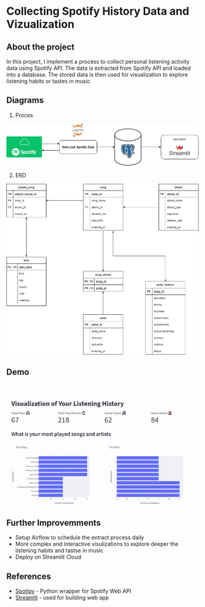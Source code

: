 # Collecting Spotify History Data and Vizualization

## About the project

In this project, I implement a process to collect personal listening activity data using Spotify API. The data is extracted from Spotify API and loaded into a database. The stored data is then used for visualization to explore listening habits or tastes in music

## Diagrams

1. Proces

![](img/diagram.png)

2. ERD

![](img/ERD.png)

## Demo

![](img/demo.gif)

## Further Improvemments

- Setup Airflow to schedule the extract process daily
- More complex and interactive visulizations to explore deeper the listening habits and tastse in music
- Deploy on Streamlit Cloud

## References

- [Spotipy](https://spotipy.readthedocs.io/en/2.19.0/) - Python wrapper for Spotify Web API
- [Streamlit](https://streamlit.io/) - used for building web app 